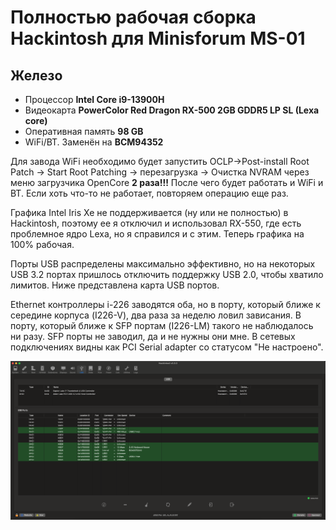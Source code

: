 # Полностью рабочая сборка Hackintosh для Minisforum MS-01
## Железо

 - Процессор **Intel Core i9-13900H**
 - Видеокарта **PowerColor Red Dragon RX-500 2GB GDDR5 LP SL (Lexa core)**
 - Оперативная память **98 GB**
 - WiFi/BT. Заменён на **BCM94352**

Для завода WiFi необходимо будет запустить OCLP->Post-install Root Patch -> Start Root Patching -> перезагрузка -> Очистка NVRAM через меню загрузчика OpenCore **2 раза!!!** После чего будет работать и WiFi и BT. Если хоть что-то не работает, повторяем операцию еще раз.

Графика Intel Iris Xe не поддерживается (ну или не полностью) в Hackintosh, поэтому ее  я отключил и использовал RX-550, где есть проблемное ядро Lexa, но я справился и с этим. Теперь графика на 100% рабочая.

Порты USB распределены максимально эффективно, но на некоторых USB 3.2 портах пришлось отключить поддержку USB 2.0, чтобы хватило лимитов. Ниже представлена карта USB портов.

Ethernet контроллеры i-226 заводятся оба, но в порту, который ближе к середине корпуса (I226-V), два раза за неделю ловил зависания. В порту, который ближе к SFP портам (I226-LM) такого не наблюдалось ни разу. SFP порты не заводил, да и не нужны они мне. В сетевых подключениях видны как PCI Serial adapter со статусом "Не настроено".

![My animated logo](USBMap.png)
